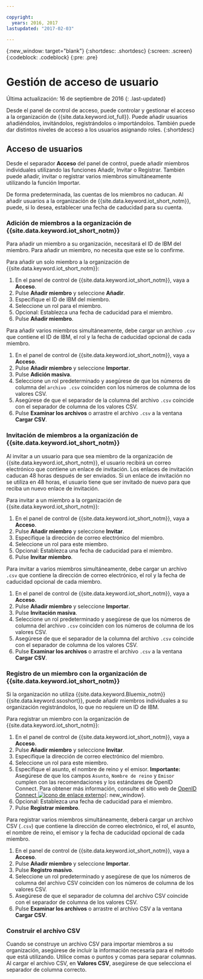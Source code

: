 ```yaml
---

copyright:
  years: 2016, 2017
lastupdated: "2017-02-03"

---
```


{:new_window: target="blank"}
{:shortdesc: .shortdesc}
{:screen: .screen}
{:codeblock: .codeblock}
{:pre: .pre}

# Gestión de acceso de usuario
Última actualización: 16 de septiembre de 2016
{: .last-updated}

Desde el panel de control de acceso, puede controlar y gestionar el acceso a la organización de {{site.data.keyword.iot_full}}. Puede añadir usuarios añadiéndolos, invitándolos, registrándolos o importándolos. También puede dar distintos niveles de acceso a los usuarios asignando roles.
{:shortdesc}

## Acceso de usuarios

Desde el separador **Acceso** del panel de control, puede añadir miembros individuales utilizando las funciones Añadir, Invitar o Registrar. También puede añadir, invitar o registrar varios miembros simultáneamente utilizando la función Importar.

De forma predeterminada, las cuentas de los miembros no caducan. Al añadir usuarios a la organización de {{site.data.keyword.iot_short_notm}}, puede, si lo desea, establecer una fecha de caducidad para su cuenta.

### Adición de miembros a la organización de {{site.data.keyword.iot_short_notm}}

Para añadir un miembro a su organización, necesitará el ID de IBM del miembro. Para añadir un miembro, no necesita que este se lo confirme.

Para añadir un solo miembro a la organización de {{site.data.keyword.iot_short_notm}}:
1. En el panel de control de {{site.data.keyword.iot_short_notm}}, vaya a **Acceso**.
2. Pulse **Añadir miembro** y seleccione **Añadir**.
3. Especifique el ID de IBM del miembro.
4. Seleccione un rol para el miembro.
5. Opcional: Establezca una fecha de caducidad para el miembro.
6. Pulse **Añadir miembro**.

Para añadir varios miembros simultáneamente, debe cargar un archivo `.csv` que contiene el ID de IBM, el rol y la fecha de caducidad opcional de cada miembro.
1. En el panel de control de {{site.data.keyword.iot_short_notm}}, vaya a **Acceso**.
2. Pulse **Añadir miembro** y seleccione **Importar**.
3. Pulse **Adición masiva**.
4. Seleccione un rol predeterminado y asegúrese de que los números de columna del `archivo .csv` coinciden con los números de columna de los valores CSV.
5. Asegúrese de que el separador de la columna del archivo `.csv` coincide con el separador de columna de los valores CSV.
6. Pulse **Examinar los archivos** o arrastre el archivo `.csv` a la ventana **Cargar CSV**.

### Invitación de miembros a la organización de {{site.data.keyword.iot_short_notm}}

Al invitar a un usuario para que sea miembro de la organización de {{site.data.keyword.iot_short_notm}}, el usuario recibirá un correo electrónico que contiene un enlace de invitación. Los enlaces de invitación caducan 48 horas después de ser enviados. Si un enlace de invitación no se utiliza en 48 horas, el usuario tiene que ser invitado de nuevo para que reciba un nuevo enlace de invitación.

Para invitar a un miembro a la organización de {{site.data.keyword.iot_short_notm}}:
1. En el panel de control de {{site.data.keyword.iot_short_notm}}, vaya a **Acceso**.
2. Pulse **Añadir miembro** y seleccione **Invitar**.
3. Especifique la dirección de correo electrónico del miembro.
4. Seleccione un rol para este miembro.
5. Opcional: Establezca una fecha de caducidad para el miembro.
6. Pulse **Invitar miembro**.

Para invitar a varios miembros simultáneamente, debe cargar un archivo `.csv` que contiene la dirección de correo electrónico, el rol y la fecha de caducidad opcional de cada miembro.
1. En el panel de control de {{site.data.keyword.iot_short_notm}}, vaya a **Acceso**.
2. Pulse **Añadir miembro** y seleccione **Importar**.
3. Pulse **Invitación masiva**.
4. Seleccione un rol predeterminado y asegúrese de que los números de columna del archivo `.csv` coinciden con los números de columna de los valores CSV.
5. Asegúrese de que el separador de la columna del archivo `.csv` coincide con el separador de columna de los valores CSV.
6. Pulse **Examinar los archivos** o arrastre el archivo `.csv` a la ventana **Cargar CSV**.

### Registro de un miembro con la organización de {{site.data.keyword.iot_short_notm}}

Si la organización no utiliza {{site.data.keyword.Bluemix_notm}} {{site.data.keyword.ssoshort}}, puede añadir miembros individuales a su organización registrándolos, lo que no requiere un ID de IBM.

Para registrar un miembro con la organización de {{site.data.keyword.iot_short_notm}}:
1. En el panel de control de {{site.data.keyword.iot_short_notm}}, vaya a **Acceso**.
2. Pulse **Añadir miembro** y seleccione **Invitar**.
3. Especifique la dirección de correo electrónico del miembro.
4. Seleccione un rol para este miembro.
5. Especifique el asunto, el nombre de reino y el emisor.
   **Importante:** Asegúrese de que los campos `Asunto`, `Nombre de reino` y `Emisor` cumplen con las recomendaciones y los estándares de OpenID Connect. Para obtener más información, consulte el sitio web de [OpenID Connect ![icono de enlace externo](../../icons/launch-glyph.svg "External link icon")](http://openid.net/connect/ "External link icon"){: new_window}.
6. Opcional: Establezca una fecha de caducidad para el miembro.
7. Pulse **Registrar miembro**.

Para registrar varios miembros simultáneamente, deberá cargar un archivo CSV (`.csv`) que contiene la dirección de correo electrónico, el rol, el asunto, el nombre de reino, el emisor y la fecha de caducidad opcional de cada miembro.
1. En el panel de control de {{site.data.keyword.iot_short_notm}}, vaya a **Acceso**.
2. Pulse **Añadir miembro** y seleccione **Importar**.
3. Pulse **Registro masivo**.
4. Seleccione un rol predeterminado y asegúrese de que los números de columna del archivo CSV coinciden con los números de columna de los valores CSV.
5. Asegúrese de que el separador de columna del archivo CSV coincide con el separador de columna de los valores CSV.
6. Pulse **Examinar los archivos** o arrastre el archivo CSV a la ventana **Cargar CSV**.

### Construir el archivo CSV

Cuando se construye un archivo CSV para importar miembros a su organización, asegúrese de incluir la información necesaria para el método que está utilizando. Utilice comas o puntos y comas para separar columnas. Al cargar el archivo CSV, en **Valores CSV**, asegúrese de que selecciona el separador de columna correcto.
